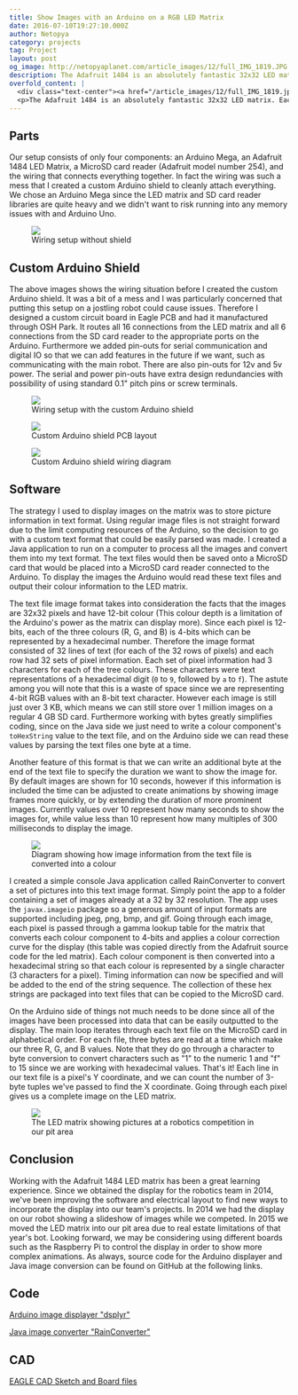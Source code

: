 ```yaml
---
title: Show Images with an Arduino on a RGB LED Matrix
date: 2016-07-10T19:27:10.000Z
author: Netopya
category: projects
tag: Project
layout: post
og_image: http://netopyaplanet.com/article_images/12/full_IMG_1819.JPG
description: The Adafruit 1484 is an absolutely fantastic 32x32 LED matrix. Each one of the 1024 LEDs is an individually controllable RGB LED that allow us to display beautiful pixel art. First Robotics Competition team number 296, The Northern Knights, obtained this display to spruce up our robots. As a mentor on this team, I worked with students in order to develop a system with an Arduino to read images off a MicroSD card and display them on the LED matrix. Join us to learn the system inside out.
overfold_content: |
  <div class="text-center"><a href="/article_images/12/full_IMG_1819.jpg"><img src="/article_images/12/lrg_IMG_1819.jpg" class="img-thumbnail mb-3"/></a></div>
  <p>The Adafruit 1484 is an absolutely fantastic 32x32 LED matrix. Each one of the 1024 LEDs is an individually controllable RGB LED that allow us to display beautiful pixel art. First Robotics Competition team number 296, The Northern Knights, obtained this display to spruce up our robots. As a mentor on this team, I worked with students in order to develop a system with an Arduino to read images off a MicroSD card and display them on the LED matrix. Join us to learn the system inside out.</p>
---
```


## Parts

Our setup consists of only four components: an Arduino Mega, an Adafruit 1484 LED Matrix, a MicroSD card reader (Adafruit model number 254), and the wiring that connects everything together. In fact the wiring was such a mess that I created a custom Arduino shield to cleanly attach everything. We chose an Arduino Mega since the LED matrix and SD card reader libraries are quite heavy and we didn't want to risk running into any memory issues with and Arduino Uno.

<figure>
    <a href="/article_images/12/full_IMG_1909.jpg"><img src="/article_images/12/lrg_IMG_1909.jpg" class="img-thumbnail"/></a>
    <figcaption>Wiring setup without shield</figcaption>
</figure>

## Custom Arduino Shield

The above images shows the wiring situation before I created the custom Arduino shield. It was a bit of a mess and I was particularly concerned that putting this setup on a jostling robot could cause issues. Therefore I designed a custom circuit board in Eagle PCB and had it manufactured through OSH Park. It routes all 16 connections from the LED matrix and all 6 connections from the SD card reader to the appropriate ports on the Arduino. Furthermore we added pin-outs for serial communication and digital IO so that we can add features in the future if we want, such as communicating with the main robot. There are also pin-outs for 12v and 5v power. The serial and power pin-outs have extra design redundancies with possibility of using standard 0.1" pitch pins or screw terminals.

<figure>
    <a href="/article_images/12/full_IMG_1913.jpg"><img src="/article_images/12/lrg_IMG_1913.jpg" class="img-thumbnail"/></a>
    <figcaption>Wiring setup with the custom Arduino shield</figcaption>
</figure>

<div class="row">
    <div class="col-md-6">
        <figure>
            <a href="/article_images/12/diagram.svg"><img src="/article_images/12/diagram.svg" class="img-thumbnail"/></a>
            <figcaption>Custom Arduino shield PCB layout</figcaption>
        </figure>
    </div>
    <div class="col-md-6">
        <figure>
            <a href="/article_images/12/wiringdiagram.svg"><img src="/article_images/12/wiringdiagram.svg" class="img-thumbnail"/></a>
            <figcaption>Custom Arduino shield wiring diagram</figcaption>
        </figure>
    </div>
</div>

## Software

The strategy I used to display images on the matrix was to store picture information in text format. Using regular image files is not straight forward due to the limit computing resources of the Arduino, so the decision to go with a custom text format that could be easily parsed was made. I created a Java application to run on a computer to process all the images and convert them into my text format. The text files would then be saved onto a MicroSD card that would be placed into a MicroSD card reader connected to the Arduino. To display the images the Arduino would read these text files and output their colour information to the LED matrix.

The text file image format takes into consideration the facts that the images are 32x32 pixels and have 12-bit colour (This colour depth is a limitation of the Arduino's power as the matrix can display more). Since each pixel is 12-bits, each of the three colours (R, G, and B) is 4-bits which can be represented by a hexadecimal number. Therefore the image format consisted of 32 lines of text (for each of the 32 rows of pixels) and each row had 32 sets of pixel information. Each set of pixel information had 3 characters for each of the tree colours. These characters were text representations of a hexadecimal digit (`0` to `9`, followed by `a` to `f`). The astute among you will note that this is a waste of space since we are representing 4-bit RGB values with an 8-bit text character. However each image is still just over 3 KB, which means we can still store over 1 million images on a regular 4 GB SD card. Furthermore working with bytes greatly simplifies coding, since on the Java side we just need to write a colour component's `toHexString` value to the text file, and on the Arduino side we can read these values by parsing the text files one byte at a time.

Another feature of this format is that we can write an additional byte at the end of the text file to specify the duration we want to show the image for. By default images are shown for 10 seconds, however if this information is included the time can be adjusted to create animations by showing image frames more quickly, or by extending the duration of more prominent images. Currently values over 10 represent how many seconds to show the images for, while value less than 10 represent how many multiples of 300 milliseconds to display the image.

<figure>
    <a href="/article_images/12/full_Picture2.png"><img src="/article_images/12/lrg_Picture2_1.jpg" class="img-thumbnail"/></a>
    <figcaption>Diagram showing how image information from the text file is converted into a colour</figcaption>
</figure>

I created a simple console Java application called RainConverter to convert a set of pictures into this text image format. Simply point the app to a folder containing a set of images already at a 32 by 32 resolution. The app uses the `javax.imageio` package so a generous amount of input formats are supported including jpeg, png, bmp, and gif. Going through each image, each pixel is passed through a gamma lookup table for the matrix that converts each colour component to 4-bits and applies a colour correction curve for the display (this table was copied directly from the Adafruit source code for the led matrix). Each colour component is then converted into a hexadecimal string so that each colour is represented by a single character (3 characters for a pixel). Timing information can now be specified and will be added to the end of the string sequence. The collection of these hex strings are packaged into text files that can be copied to the MicroSD card.

On the Arduino side of things not much needs to be done since all of the images have been processed into data that can be easily outputted to the display. The main loop iterates through each text file on the MicroSD card in alphabetical order. For each file, three bytes are read at a time which make our three R, G, and B values. Note that they do go through a character to byte conversion to convert characters such as "1" to the numeric 1 and "f" to 15 since we are working with hexadecimal values. That's it! Each line in our text file is a pixel's Y coordinate, and we can count the number of 3-byte tuples we've passed to find the X coordinate. Going through each pixel gives us a complete image on the LED matrix.

<figure>
    <a href="/article_images/12/full_IMG_1922.jpg"><img src="/article_images/12/lrg_IMG_1922.jpg" class="img-thumbnail"/></a>
    <figcaption>The LED matrix showing pictures at a robotics competition in our pit area</figcaption>
</figure>

## Conclusion

Working with the Adafruit 1484 LED matrix has been a great learning experience. Since we obtained the display for the robotics team in 2014, we've been improving the software and electrical layout to find new ways to incorporate the display into our team's projects. In 2014 we had the display on our robot showing a slideshow of images while we competed. In 2015 we moved the LED matrix into our pit area due to real estate limitations of that year's bot. Looking forward, we may be considering using different boards such as the Raspberry Pi to control the display in order to show more complex animations. As always, source code for the Arduino displayer and Java image conversion can be found on GitHub at the following links.

## Code

[Arduino image displayer "dsplyr" <span class="glyphicon glyphicon-new-window" aria-hidden="true"></span>](https://github.com/Netopya/dsplyr)

[Java image converter "RainConverter" <span class="glyphicon glyphicon-new-window" aria-hidden="true"></span>](https://github.com/Netopya/RainConverter)

## CAD

[EAGLE CAD Sketch and Board files <span class="glyphicon glyphicon-download" aria-hidden="true"></span>](/article_code/FRC296LEDmatrix2.zip)